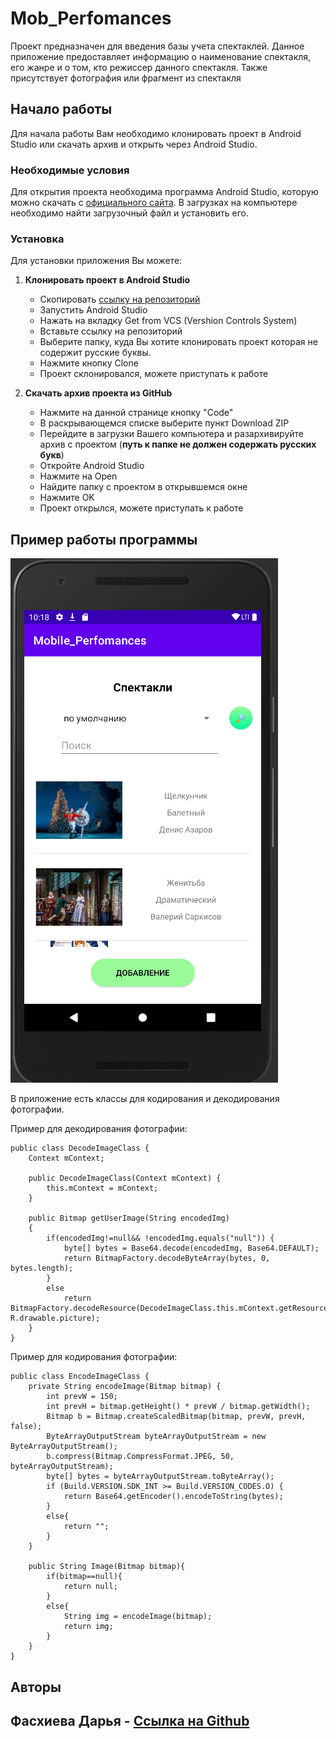# Mob_Perfomances

Проект предназначен для введения базы учета спектаклей. Данное приложение предоставляет информацию о наименование спектакля, его жанре и о том, кто режиссер данного спектакля. Также присутствует фотография или фрагмент из спектакля

## Начало работы

Для начала работы Вам необходимо клонировать проект в Android Studio или скачать архив и открыть через Android Studio.

### Необходимые условия

Для открытия проекта необходима программа Android Studio, которую можно скачать с [официального сайта](https://developer.android.com/studio). В загрузках на компьютере необходимо найти загрузочный файл и установить его.

### Установка

Для установки приложения Вы можете:

1. **Клонировать проект в Android Studio**

    * Скопировать [ссылку на репозиторий](https://github.com/darfaskhieva19/Mob_Perfomances.git)
    * Запустить Android Studio
    * Нажать на вкладку Get from VCS (Vershion Controls System)
    * Вставьте ссылку на репозиторий
    * Выберите папку, куда Вы хотите клонировать проект которая не содержит русские буквы.
    * Нажмите кнопку Clone
    * Проект склонировался, можете приступать к работе

2. **Скачать архив проекта из GitHub**

    * Нажмите на данной странице кнопку "Code" 
    * В раскрывающемся списке выберите пункт Download ZIP
    * Перейдите в загрузки Вашего компьютера и разархивируйте архив с проектом (**путь к папке не должен содержать русских букв**) 
    * Откройте Android Studio
    * Нажмите на Open
    * Найдите папку с проектом в открывшемся окне
    * Нажмите OK
    * Проект открылся, можете приступать к работе

## Пример работы программы
![alt text](https://github.com/darfaskhieva19/Mob_Perfomances/blob/master/imagePhone.PNG)

В приложение есть классы для кодирования и декодирования фотографии.

Пример для декодирования фотографии:

```
public class DecodeImageClass {
    Context mContext;

    public DecodeImageClass(Context mContext) {
        this.mContext = mContext;
    }

    public Bitmap getUserImage(String encodedImg)
    {
        if(encodedImg!=null&& !encodedImg.equals("null")) {
            byte[] bytes = Base64.decode(encodedImg, Base64.DEFAULT);
            return BitmapFactory.decodeByteArray(bytes, 0, bytes.length);
        }
        else
            return BitmapFactory.decodeResource(DecodeImageClass.this.mContext.getResources(), R.drawable.picture);
    }
}
```

Пример для кодирования фотографии:

```
public class EncodeImageClass {
    private String encodeImage(Bitmap bitmap) {
        int prevW = 150;
        int prevH = bitmap.getHeight() * prevW / bitmap.getWidth();
        Bitmap b = Bitmap.createScaledBitmap(bitmap, prevW, prevH, false);
        ByteArrayOutputStream byteArrayOutputStream = new ByteArrayOutputStream();
        b.compress(Bitmap.CompressFormat.JPEG, 50, byteArrayOutputStream);
        byte[] bytes = byteArrayOutputStream.toByteArray();
        if (Build.VERSION.SDK_INT >= Build.VERSION_CODES.O) {
            return Base64.getEncoder().encodeToString(bytes);
        }
        else{
            return "";
        }
    }

    public String Image(Bitmap bitmap){
        if(bitmap==null){
            return null;
        }
        else{
            String img = encodeImage(bitmap);
            return img;
        }
    }
}
```

## Авторы

## **Фасхиева Дарья** - [Ссылка на Github](https://github.com/darfaskhieva19/Mob_Perfomances.git)
